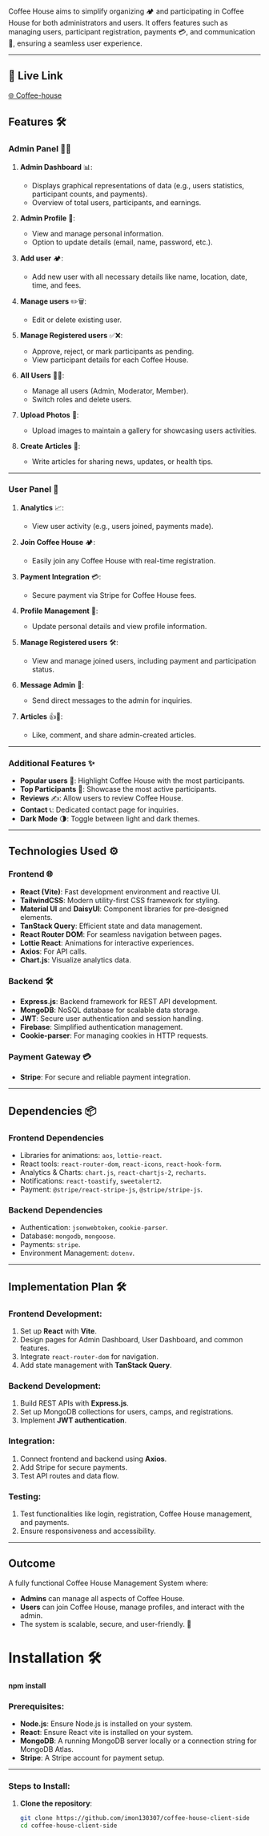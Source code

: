 Coffee House aims to simplify organizing 🏕️ and participating in Coffee House for both administrators and users. It offers features such as managing users, participant registration, payments 💳, and communication 📩, ensuring a seamless user experience.

---

## 🔗 Live Link
[🌐 Coffee-house](https://coffee-house-f229b.web.app/)

## Features 🛠️

### Admin Panel 🧑‍💻
1. **Admin Dashboard** 📊:
   - Displays graphical representations of data (e.g., users statistics, participant counts, and payments).
   - Overview of total users, participants, and earnings.

2. **Admin Profile** 👤:
   - View and manage personal information.
   - Option to update details (email, name, password, etc.).

3. **Add user** 🏕️:
   - Add new user with all necessary details like name, location, date, time, and fees.

4. **Manage users** ✏️🗑️:
   - Edit or delete existing user.

5. **Manage Registered users** ✅❌:
   - Approve, reject, or mark participants as pending.
   - View participant details for each Coffee House.

6. **All Users** 🔄👥:
   - Manage all users (Admin, Moderator, Member).
   - Switch roles and delete users.

7. **Upload Photos** 📸:
   - Upload images to maintain a gallery for showcasing users activities.

8. **Create Articles** 📝:
   - Write articles for sharing news, updates, or health tips.

---

### User Panel 👥
1. **Analytics** 📈:
   - View user activity (e.g., users joined, payments made).

2. **Join Coffee House** 🏕️:
   - Easily join any Coffee House with real-time registration.

3. **Payment Integration** 💳:
   - Secure payment via Stripe for Coffee House fees.

4. **Profile Management** 👤:
   - Update personal details and view profile information.

5. **Manage Registered users** 🛠️:
   - View and manage joined users, including payment and participation status.

6. **Message Admin** 📩:
   - Send direct messages to the admin for inquiries.

7. **Articles** 👍💬:
   - Like, comment, and share admin-created articles.

---

### Additional Features ✨
- **Popular users** 🌟: Highlight Coffee House with the most participants.
- **Top Participants** 🏅: Showcase the most active participants.
- **Reviews** ✍️: Allow users to review Coffee House.
- **Contact** 📞: Dedicated contact page for inquiries.
- **Dark Mode** 🌗: Toggle between light and dark themes.

---

## Technologies Used ⚙️

### Frontend 🌐
- **React (Vite)**: Fast development environment and reactive UI.
- **TailwindCSS**: Modern utility-first CSS framework for styling.
- **Material UI** and **DaisyUI**: Component libraries for pre-designed elements.
- **TanStack Query**: Efficient state and data management.
- **React Router DOM**: For seamless navigation between pages.
- **Lottie React**: Animations for interactive experiences.
- **Axios**: For API calls.
- **Chart.js**: Visualize analytics data.

### Backend 🛠️
- **Express.js**: Backend framework for REST API development.
- **MongoDB**: NoSQL database for scalable data storage.
- **JWT**: Secure user authentication and session handling.
- **Firebase**: Simplified authentication management.
- **Cookie-parser**: For managing cookies in HTTP requests.

### Payment Gateway 💳
- **Stripe**: For secure and reliable payment integration.

---

## Dependencies 📦

### Frontend Dependencies
- Libraries for animations: `aos`, `lottie-react`.
- React tools: `react-router-dom`, `react-icons`, `react-hook-form`.
- Analytics & Charts: `chart.js`, `react-chartjs-2`, `recharts`.
- Notifications: `react-toastify`, `sweetalert2`.
- Payment: `@stripe/react-stripe-js`, `@stripe/stripe-js`.

### Backend Dependencies
- Authentication: `jsonwebtoken`, `cookie-parser`.
- Database: `mongodb`, `mongoose`.
- Payments: `stripe`.
- Environment Management: `dotenv`.

---

## Implementation Plan 🛠️

### Frontend Development:
1. Set up **React** with **Vite**.
2. Design pages for Admin Dashboard, User Dashboard, and common features.
3. Integrate `react-router-dom` for navigation.
4. Add state management with **TanStack Query**.

### Backend Development:
1. Build REST APIs with **Express.js**.
2. Set up MongoDB collections for users, camps, and registrations.
3. Implement **JWT authentication**.

### Integration:
1. Connect frontend and backend using **Axios**.
2. Add Stripe for secure payments.
3. Test API routes and data flow.

### Testing:
1. Test functionalities like login, registration, Coffee House management, and payments.
2. Ensure responsiveness and accessibility.

---

## Outcome
A fully functional Coffee House Management System where:
- **Admins** can manage all aspects of Coffee House.
- **Users** can join Coffee House, manage profiles, and interact with the admin.
- The system is scalable, secure, and user-friendly. 🎯




# Installation 🛠️

**npm install**

### Prerequisites:
- **Node.js**: Ensure Node.js is installed on your system.
- **React**: Ensure React vite is installed on your system.
- **MongoDB**: A running MongoDB server locally or a connection string for MongoDB Atlas.
- **Stripe**: A Stripe account for payment setup.

---

### Steps to Install:

1. **Clone the repository**:
   ```bash
   git clone https://github.com/imon130307/coffee-house-client-side
   cd coffee-house-client-side